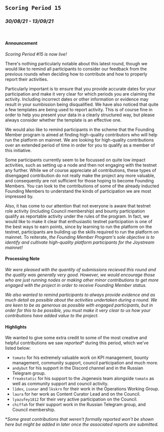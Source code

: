 ## `Scoring Period 15`
### _30/08/21 - 13/09/21_
<br>

#### Announcement

_Scoring Period #15 is now live!_

There's nothing particularly notable about this latest round, though we would like to remind all participants to consider our feedback from the previous rounds when deciding how to contribute and how to properly report their activities.

Particularly important is to ensure that you provide accurate dates for your participation and make it very clear for which periods you are claiming the activity. Including incorrect dates or other information or evidence may result in your sumbission being disqualified. We have also noticed that quite a few templates are being used to report activity. This is of course fine in order to help you present your data in a clearly structured way, but please always consider whether the template is an effective one.

We would also like to remind participants in the scheme that the Founding Member program is aimed at finding high-quality contributors who will help run the platform on mainnet. We are looking for high-quality contributions over an extended period of time in order for you to qualify as a member of this initiative.

Some participants currently seem to be focussed on quite low impact activities, such as setting up a node and then not engaging with the testnet any further. While we of course appreciate all contributions, these types of disengaged contribution do not really make the project any more valuable, and consequently are not sufficient for those hoping to become Founding Members. You can look to the contributions of some of the already inducted Founding Members to understand the kinds of participation we are most impressed by.

Also, it has come to our attention that not everyone is aware that testnet role activity (including Council membership) and bounty participation qualify as reportable activity under the rules of the program. In fact, we would like to make it clear that enthusiastic testnet participation is one of the best ways to earn points, since by learning to run the platform on the testnet, participants are building up the skills required to run the platform on mainnet. To reiterate, _the Founding Member Program's sole objective is to identify and cultivate high-quality platform participants for the Joystream mainnet!_


#### Processing Note

_We were pleased with the quantity of submissions recieved this round and the quality was generally very good. However, we would encourage those who are just running nodes or making other minor contributions to get more engaged with the project in order to receive Founding Member status._

_We also wanted to remind participants to always provide evidence and as much detail as possible about the activities undertaken during a round. We are keen to be as generous as possible with engaged participants, but in order for this to be possible, you must make it very clear to us how your contributions have added value to the project._

#### Highlights

We wanted to give some extra credit to some of the most creative and helpful contributions we saw _reported_* during this period, which we've listed below:

- `tomato` for his extremely valuable work on KPI management, bounty management, community support, council participation and much more.
- `andybut` for his support in the Discord channel and in the Russian Telegram group.
- `freakstatic` for his support to the Jsgenesis team alongside `tomato` as well as community support and council activity.
- `l1dev`, `isonar` and `lkskrn` for their work in the Operations Working Group.
- `laura` for her work as Content Curator Lead and on the Council.
- `lyazufey1812` for their very active participation on the Council.
- `chiffah` for their support work in the Russian Telegram group, and Council membership.

*_Some great contributions that weren't formally reported won't be shown here but might be added in later once the associated reports are submitted._
